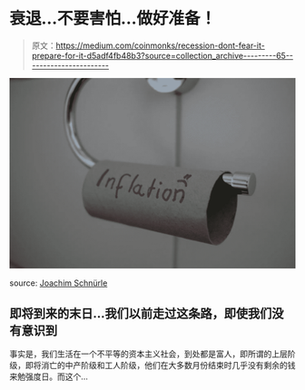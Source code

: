 # 衰退…不要害怕…做好准备！

> 原文：<https://medium.com/coinmonks/recession-dont-fear-it-prepare-for-it-d5adf4fb48b3?source=collection_archive---------65----------------------->

![](img/d83b7b4ccf0e438ac5fe753c7c45e484.png)

source: [Joachim Schnürle](https://unsplash.com/@joa70)

## 即将到来的末日…我们以前走过这条路，即使我们没有意识到

事实是，我们生活在一个不平等的资本主义社会，到处都是富人，即所谓的上层阶级，即将消亡的中产阶级和工人阶级，他们在大多数月份结束时几乎没有剩余的钱来勉强度日。而这个…
